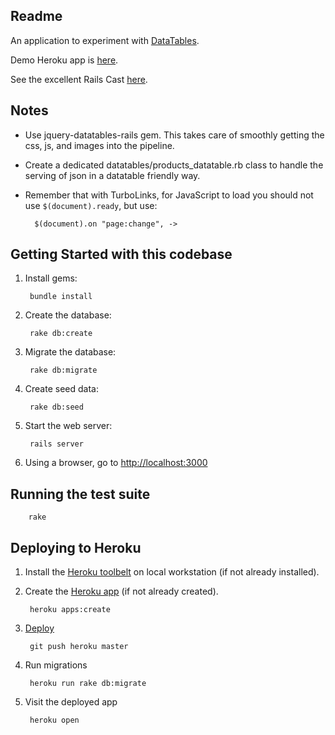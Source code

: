 ## Readme

An application to experiment with [DataTables](http://www.datatables.net/).

Demo Heroku app is [here](http://sandbox-012-data-tables.herokuapp.com/).

See the excellent Rails Cast [here](http://railscasts.com/episodes/340-datatables).

## Notes

* Use jquery-datatables-rails gem. This takes care of smoothly getting the css, js, and images into the pipeline.

* Create a dedicated datatables/products_datatable.rb class to handle the serving of json in a datatable friendly way.

* Remember that with TurboLinks, for JavaScript to load you should not use `$(document).ready`, but use:

        $(document).on "page:change", ->

## Getting Started with this codebase

1. Install gems:

        bundle install

2. Create the database:

        rake db:create

4. Migrate the database:

        rake db:migrate

5. Create seed data:

        rake db:seed

6. Start the web server:

        rails server

7. Using a browser, go to [http://localhost:3000](http://localhost:3000)

## Running the test suite

        rake

## Deploying to Heroku

1. Install the [Heroku toolbelt](https://devcenter.heroku.com/articles/getting-started-with-rails4#local-workstation-setup) on local workstation (if not already installed).

2. Create the [Heroku app](https://devcenter.heroku.com/articles/getting-started-with-rails4#deploy-your-application-to-heroku) (if not already created).

        heroku apps:create

3. [Deploy](https://devcenter.heroku.com/articles/git#deploying-code)

        git push heroku master

4. Run migrations

        heroku run rake db:migrate

5. Visit the deployed app

        heroku open

